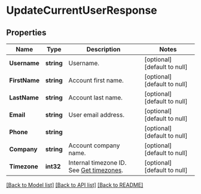 # UpdateCurrentUserResponse

## Properties
Name | Type | Description | Notes
------------ | ------------- | ------------- | -------------
**Username** | **string** | Username. | [optional] [default to null]
**FirstName** | **string** | Account first name. | [optional] [default to null]
**LastName** | **string** | Account last name. | [optional] [default to null]
**Email** | **string** | User email address. | [optional] [default to null]
**Phone** | **string** |  | [optional] [default to null]
**Company** | **string** | Account company name. | [optional] [default to null]
**Timezone** | **int32** | Internal timezone ID. See [Get timezones](https://docs.textmagic.com/#operation/getTimezones). | [optional] [default to null]

[[Back to Model list]](../README.md#documentation-for-models) [[Back to API list]](../README.md#documentation-for-api-endpoints) [[Back to README]](../README.md)


